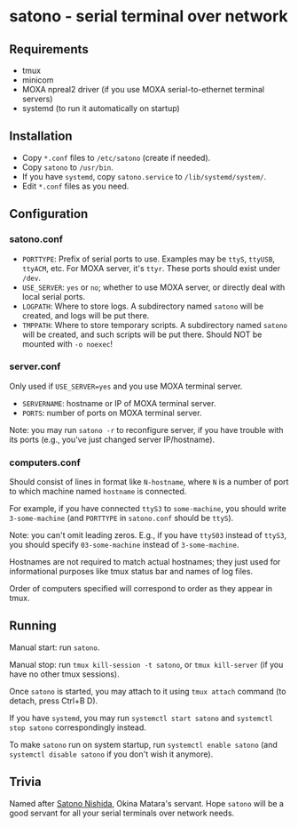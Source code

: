 # satono - serial terminal over network

## Requirements

* tmux
* minicom
* MOXA npreal2 driver (if you use MOXA serial-to-ethernet terminal servers)
* systemd (to run it automatically on startup)

## Installation

* Copy `*.conf` files to `/etc/satono` (create if needed).
* Copy `satono` to `/usr/bin`.
* If you have `systemd`, copy `satono.service` to `/lib/systemd/system/`.
* Edit `*.conf` files as you need.

## Configuration

### satono.conf

* `PORTTYPE`: Prefix of serial ports to use. Examples may be `ttyS`, `ttyUSB`, `ttyACM`, etc. For MOXA server, it's `ttyr`. These ports should exist under `/dev`.
* `USE_SERVER`: `yes` or `no`; whether to use MOXA server, or directly deal with local serial ports.
* `LOGPATH`: Where to store logs. A subdirectory named `satono` will be created, and logs will be put there.
* `TMPPATH`: Where to store temporary scripts. A subdirectory named `satono` will be created, and such scripts will be put there. Should NOT be mounted with `-o noexec`!

### server.conf

Only used if `USE_SERVER=yes` and you use MOXA terminal server.

* `SERVERNAME`: hostname or IP of MOXA terminal server.
* `PORTS`: number of ports on MOXA terminal server.

Note: you may run `satono -r` to reconfigure server, if you have trouble with its ports (e.g., you've just changed server IP/hostname).

### computers.conf

Should consist of lines in format like `N-hostname`, where `N` is a number of port to which machine named `hostname` is connected.

For example, if you have connected `ttyS3` to `some-machine`, you should write `3-some-machine` (and `PORTTYPE` in `satono.conf` should be `ttyS`). 

Note: you can't omit leading zeros. E.g., if you have `ttyS03` instead of `ttyS3`, you should specify `03-some-machine` instead of `3-some-machine`.

Hostnames are not required to match actual hostnames; they just used for informational purposes like tmux status bar and names of log files.

Order of computers specified will correspond to order as they appear in tmux.

## Running

Manual start: run `satono`.

Manual stop: run `tmux kill-session -t satono`, or `tmux kill-server` (if you have no other tmux sessions).

Once `satono` is started, you may attach to it using `tmux attach` command (to detach, press Ctrl+B D).

If you have `systemd`, you may run `systemctl start satono` and `systemctl stop satono` correspondingly instead.

To make `satono` run on system startup, run `systemctl enable satono` (and `systemctl disable satono` if you don't wish it anymore).

## Trivia

Named after [Satono Nishida](https://en.touhouwiki.net/wiki/Satono_Nishida), Okina Matara's servant. Hope `satono` will be a good servant for all your serial terminals over network needs.
